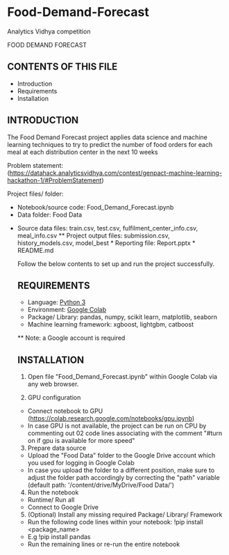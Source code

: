 # Food-Demand-Forecast
Analytics Vidhya competition

FOOD DEMAND FORECAST

CONTENTS OF THIS FILE
---------------------

 * Introduction
 * Requirements
 * Installation

INTRODUCTION
------------

The Food Demand Forecast project applies data science and machine learning techniques to try to predict the number of food orders for each meal at each distribution center in the next 10 weeks

Problem statement: (https://datahack.analyticsvidhya.com/contest/genpact-machine-learning-hackathon-1/#ProblemStatement)

Project files/ folder:
 * Notebook/source code: Food_Demand_Forecast.ipynb
 * Data folder: Food Data
 <ul>
  <li> Source data files: train.csv, test.csv, fulfilment_center_info.csv, meal_info.csv
  ** Project output files: submission.csv, history_models.csv, model_best
 * Reporting file: Report.pptx
 * README.md

Follow the below contents to set up and run the project successfully.

REQUIREMENTS
------------

 * Language: [Python 3](https://www.python.org/downloads/)
 * Environment: [Google Colab](https://colab.research.google.com/)
 * Package/ Library: pandas, numpy, scikit learn, matplotlib, seaborn
 * Machine learning framework: xgboost, lightgbm, catboost
 
  ** Note: a Google account is required

INSTALLATION
------------

1. Open file "Food_Demand_Forecast.ipynb" within Google Colab via any web browser.

2. GPU configuration
 * Connect notebook to GPU (https://colab.research.google.com/notebooks/gpu.ipynb)
 * In case GPU is not available, the project can be run on CPU by commenting out 02 code lines 
   associating with the comment "#turn on if gpu is available for more speed"

3. Prepare data source
 * Upload the "Food Data" folder to the Google Drive account which you used for logging in 
   Google Colab
 * In case you upload the folder to a different position, make sure to adjust the folder path
   accordingly by correcting the "path" variable (default path: '/content/drive/MyDrive/Food Data/')

4. Run the notebook
 * Runtime/ Run all
 * Connect to Google Drive

5. (Optional) Install any missing required Package/ Library/ Framework
 * Run the following code lines within your notebook: !pip install <package_name> 
 * E.g !pip install pandas
 * Run the remaining lines or re-run the entire notebook
